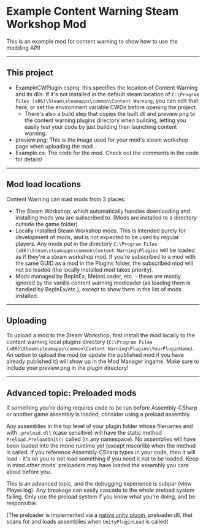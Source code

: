 Example Content Warning Steam Workshop Mod
===

This is an example mod for content warning to show how to use the modding API!

---

## This project

- ExampleCWPlugin.csproj: this specifies the location of Content Warning and its dlls. If it's not installed in the default steam location of `C:\Program Files (x86)\Steam\steamapps\common\Content Warning`, you can edit that here, or set the environment variable CWDir before opening the project.
  - There's also a build step that copies the built dll and preview.png to the content warning plugins directory when building, letting you easily test your code by just building then launching content warning.
- preview.png: This is the image used for your mod's steam workshop page when uploading the mod.
- Example.cs: The code for the mod. Check out the comments in the code for details!

---

## Mod load locations

Content Warning can load mods from 3 places:

- The Steam Workshop, which automatically handles downloading and installing mods you are subscribed to. (Mods are installed to a directory outside the game folder)
- Locally installed Steam Workshop mods. This is intended purely for development of mods, and is not expected to be used by regular players. Any mods put in the directory `C:\Program Files (x86)\Steam\steamapps\common\Content Warning\Plugins` will be loaded as if they're a steam workshop mod. If you're subscribed to a mod with the same GUID as a mod in the Plugins folder, the subscribed mod will not be loaded (the locally installed mod takes priority).
- Mods managed by BepInEx, MelonLoader, etc. - these are mostly ignored by the vanilla content warning modloader (as loading them is handled by BepInEx/etc.), except to show them in the list of mods installed.

---

## Uploading

To upload a mod to the Steam Workshop, first install the mod locally to the content warning local plugins directory (`C:\Program Files (x86)\Steam\steamapps\common\Content Warning\Plugins\YourPluginName`). An option to upload the mod (or update the published mod if you have already published it) will show up in the Mod Manager ingame. Make sure to include your preview.png in the plugin directory!

---

## Advanced topic: Preloaded mods

If something you're doing requires code to be run before Assembly-CSharp or another game assembly is loaded, consider using a preload assembly.

Any assemblies in the top level of your plugin folder whose filenames end with `.preload.dll` (case sensitive) will have the static method `Preload.PreloadInit()` called (in any namespace). No assemblies will have been loaded into the mono runtime yet (except mscorlib) when the method is called. If you reference Assembly-CSharp types in your code, then it will load - it's on you to not load something if you need it not to be loaded. Keep in mind other mods' preloaders may have loaded the assembly you care about before you.

This is an advanced topic, and the debugging experience is subpar (view Player.log). Any breakage can easily cascade to the whole preload system failing. Only use the preload system if you know what you're doing, and be responsible.

(The preloader is implemented via a [native unity plugin](https://docs.unity3d.com/Manual/plug-ins-native.html), preloader.dll, that scans for and loads assemblies when `UnityPluginLoad` is called)
